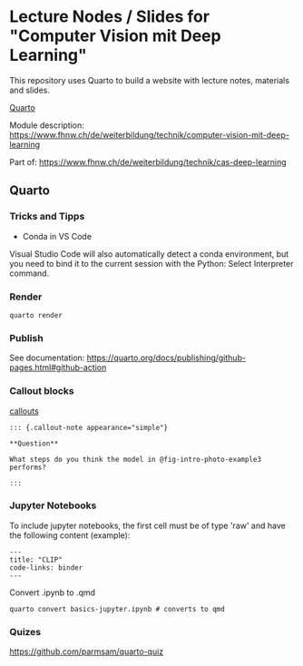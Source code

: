 # Lecture Nodes / Slides for "Computer Vision mit Deep Learning"

This repository uses Quarto to build a website with lecture notes, materials and slides.

[Quarto](https://quarto.org/)

Module description: https://www.fhnw.ch/de/weiterbildung/technik/computer-vision-mit-deep-learning

Part of: https://www.fhnw.ch/de/weiterbildung/technik/cas-deep-learning

## Quarto

### Tricks and Tipps

- Conda in VS Code

Visual Studio Code will also automatically detect a conda environment, but you need to bind it to the current session with the Python: Select Interpreter command.

### Render

```
quarto render
```

### Publish

See documentation: https://quarto.org/docs/publishing/github-pages.html#github-action

### Callout blocks

[callouts](https://quarto.org/docs/authoring/callouts.html)

```
::: {.callout-note appearance="simple"}

**Question**

What steps do you think the model in @fig-intro-photo-example3 performs?

:::
```

### Jupyter Notebooks

To include jupyter notebooks, the first cell must be of type 'raw' and have the following content (example):

```
---
title: "CLIP"
code-links: binder
---
```

Convert .ipynb to .qmd

```
quarto convert basics-jupyter.ipynb # converts to qmd
```

### Quizes

https://github.com/parmsam/quarto-quiz
